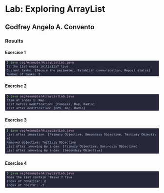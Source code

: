 # Lab: Exploring ArrayList

## Godfrey Angelo A. Convento

### Results

#### Exercise 1

![alt text](image.png)

#### Exercise 2

![alt text](image-1.png)

#### Exercise 3

![alt text](image-2.png)

#### Exercise 4

![alt text](image-3.png)
